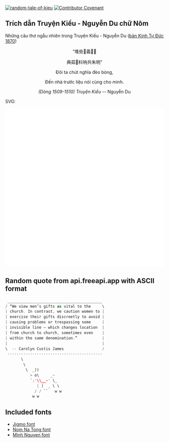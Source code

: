 [![random-tale-of-kieu](https://github.com/huuquyet/random-tale-of-kieu/actions/workflows/random-tale-of-kieu.yml/badge.svg)](https://github.com/huuquyet/random-tale-of-kieu/actions/workflows/random-tale-of-kieu.yml)
[![Contributor Covenant](https://img.shields.io/badge/Contributor%20Covenant-2.1-4baaaa.svg)](.github/CODE_OF_CONDUCT.md "Contributor Covenant 2.1")

## Trích dẫn Truyện Kiều - Nguyễn Du chữ Nôm

Những câu thơ ngẫu nhiên trong Truyện Kiều - Nguyễn Du ([bản Kinh Tự Đức 1870](https://vi.wikisource.org/wiki/Truy%E1%BB%87n_Ki%E1%BB%81u_(b%E1%BA%A3n_Kinh_T%E1%BB%B1_%C4%90%E1%BB%A9c_1870)))

<div align="center">
<!-- START_KIEU -->
      <p class="nom">“堆些𡮍義󰢞𢸚</p>
      <p class="nom">典茹𠓀料呐共朱明”</p>
      <p class="quocngu">Đôi ta chút nghĩa đèo bòng,</p>
      <p class="quocngu">Đến nhà trước liệu nói cùng cho minh.</p>
      <p class="author"><i>(Dòng 1509-1510) Truyện Kiều</i> -- Nguyễn Du</p>
<!-- END_KIEU -->
</div>

SVG:

<div align="center">
  <img src="./assets/random-kieu.svg" alt="The Tale of Kieu - Nguyen Du">
</div>

## Random quote from api.freeapi.app with ASCII format

<!-- START_QUOTE -->
```rust
 __________________________________________
/ “We view men’s gifts as vital to the     \
| church. In contrast, we caution women to |
| exercise their gifts discreetly to avoid |
| causing problems or trespassing some     |
| invisible line — which changes location  |
| from church to church, sometimes even    |
| within the same denomination.”           |
|                                          |
\  -- Carolyn Custis James                 /
 ------------------------------------------
       \
        \
         \  _))
           > o\     _~
           `;'\\__-' \_
              | )  _ \ \
             / / ``   w w
            w w
```
<!-- END_QUOTE -->

## Included fonts

- [Jigmo font](https://github.com/kamichikoichi/jigmo)
- [Nom Na Tong font](https://github.com/nomfoundation/font)
- [Minh Nguyen font](https://github.com/TKYKmori/Minh-Nguyen)
